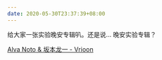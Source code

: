 ```yaml
---
date: 2020-05-30T23:37:39+08:00
---
```

给大家一张实验晚安专辑叭。还是说… 晚安实验专辑？

[Alva Noto & 坂本龙一 - Vrioon](https://www.youtube.com/playlist?list=PLw_IkukIYEyr9TsbzlqMy-C9OUnNfeBN3)